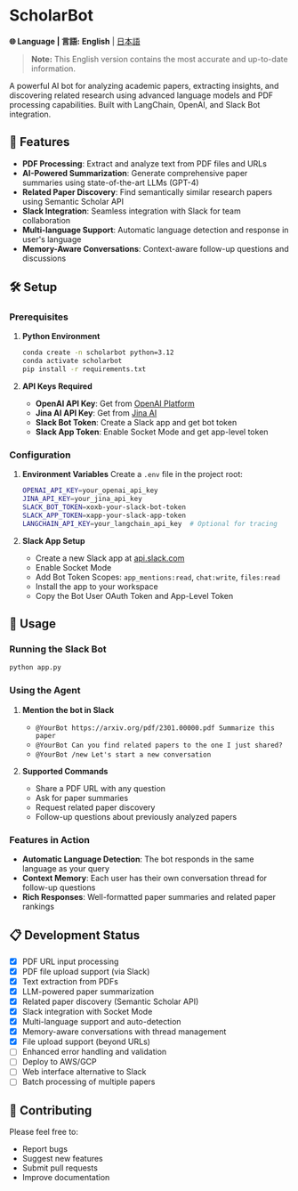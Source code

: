 # ScholarBot

**🌐 Language | 言語:** **English** | [日本語](README_JP.md)

> **Note:** This English version contains the most accurate and up-to-date information.

A powerful AI bot for analyzing academic papers, extracting insights, and discovering related research using advanced language models and PDF processing capabilities. Built with LangChain, OpenAI, and Slack Bot integration.

## 🚀 Features

- **PDF Processing**: Extract and analyze text from PDF files and URLs
- **AI-Powered Summarization**: Generate comprehensive paper summaries using state-of-the-art LLMs (GPT-4)
- **Related Paper Discovery**: Find semantically similar research papers using Semantic Scholar API
- **Slack Integration**: Seamless integration with Slack for team collaboration
- **Multi-language Support**: Automatic language detection and response in user's language
- **Memory-Aware Conversations**: Context-aware follow-up questions and discussions

## 🛠️ Setup

### Prerequisites

1. **Python Environment**
   ```bash
   conda create -n scholarbot python=3.12
   conda activate scholarbot
   pip install -r requirements.txt
   ```

2. **API Keys Required**
   - **OpenAI API Key**: Get from [OpenAI Platform](https://platform.openai.com/api-keys)
   - **Jina AI API Key**: Get from [Jina AI](https://jina.ai/)
   - **Slack Bot Token**: Create a Slack app and get bot token
   - **Slack App Token**: Enable Socket Mode and get app-level token

### Configuration

1. **Environment Variables**
   Create a `.env` file in the project root:
   ```bash
   OPENAI_API_KEY=your_openai_api_key
   JINA_API_KEY=your_jina_api_key
   SLACK_BOT_TOKEN=xoxb-your-slack-bot-token
   SLACK_APP_TOKEN=xapp-your-slack-app-token
   LANGCHAIN_API_KEY=your_langchain_api_key  # Optional for tracing
   ```

2. **Slack App Setup**
   - Create a new Slack app at [api.slack.com](https://api.slack.com/apps)
   - Enable Socket Mode
   - Add Bot Token Scopes: `app_mentions:read`, `chat:write`, `files:read`
   - Install the app to your workspace
   - Copy the Bot User OAuth Token and App-Level Token

## 🚀 Usage

### Running the Slack Bot

```bash
python app.py
```

### Using the Agent

1. **Mention the bot in Slack**
   - `@YourBot https://arxiv.org/pdf/2301.00000.pdf Summarize this paper`
   - `@YourBot Can you find related papers to the one I just shared?`
   - `@YourBot /new Let's start a new conversation`

2. **Supported Commands**
   - Share a PDF URL with any question
   - Ask for paper summaries
   - Request related paper discovery
   - Follow-up questions about previously analyzed papers

### Features in Action

- **Automatic Language Detection**: The bot responds in the same language as your query
- **Context Memory**: Each user has their own conversation thread for follow-up questions
- **Rich Responses**: Well-formatted paper summaries and related paper rankings

## 📋 Development Status

- [x] PDF URL input processing
- [x] PDF file upload support (via Slack)
- [x] Text extraction from PDFs
- [x] LLM-powered paper summarization
- [x] Related paper discovery (Semantic Scholar API)
- [x] Slack integration with Socket Mode
- [x] Multi-language support and auto-detection
- [x] Memory-aware conversations with thread management
- [x] File upload support (beyond URLs)
- [ ] Enhanced error handling and validation
- [ ] Deploy to AWS/GCP
- [ ] Web interface alternative to Slack
- [ ] Batch processing of multiple papers

## 🤝 Contributing

Please feel free to:
- Report bugs
- Suggest new features
- Submit pull requests
- Improve documentation

